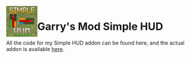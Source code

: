 <img src="thumb.jpg?raw=true" width="84" align="left">

# Garry's Mod Simple HUD
All the code for my Simple HUD addon can be found here, and the actual addon is available [here](https://steamcommunity.com/sharedfiles/filedetails/?id=524286674).
